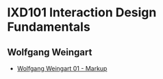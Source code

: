 IXD101 Interaction Design Fundamentals 
======================================

Wolfgang Weingart
----------------

- [Wolfgang Weingart 01 - Markup](https://eimercooney.github.io/Wolfgang_Weingart_/wolfgang.html)

